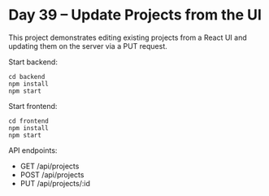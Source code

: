 # Day 39 – Update Projects from the UI

This project demonstrates editing existing projects from a React UI and updating them on the server via a PUT request.

Start backend:
```
cd backend
npm install
npm start
```

Start frontend:
```
cd frontend
npm install
npm start
```

API endpoints:
- GET /api/projects
- POST /api/projects
- PUT /api/projects/:id
